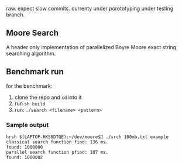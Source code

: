 raw. expect slow commits. currenty under porototyping under testing branch.

## Moore Search
A header only implementation of parallelized Boyre Moore exact string searching algorithm.

## Benchmark run 
for the benchmark:

1. clone the repo and `cd` into it
2. run `sh build`
3. run: `./search <filename> <pattern>`

### Sample output
```
hrsh $(LAPTOP-HK58DTQE):~/dev/moore$🌙 ./srch 100mb.txt example
classical search function find: 136 ms.
found: 1000000
parallel search function pfind: 107 ms.
found: 1000002
```

